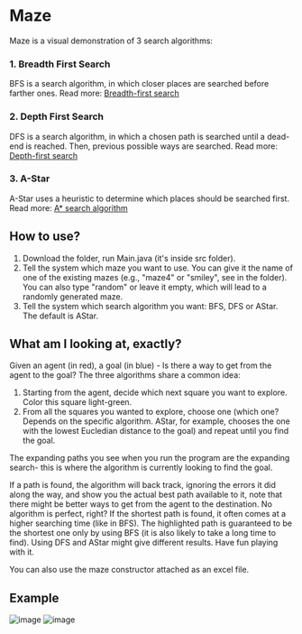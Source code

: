 # Maze

Maze is a visual demonstration of 3 search algorithms:

### 1. Breadth First Search
BFS is a search algorithm, in which closer places are searched before farther ones.
Read more: [Breadth-first search](https://en.wikipedia.org/wiki/Breadth-first_search)

### 2. Depth First Search
DFS is a search algorithm, in which a chosen path is searched until a dead-end is reached. Then, previous possible ways are searched.
Read more: [Depth-first search](https://en.wikipedia.org/wiki/Depth-first_search#:~:text=Depth%2Dfirst%20search%20(DFS),along%20each%20branch%20before%20backtracking.)

### 3. A-Star
A-Star uses a heuristic to determine which places should be searched first.
Read more: [A* search algorithm](https://en.wikipedia.org/wiki/A*_search_algorithm)

## How to use?

1. Download the folder, run Main.java (it's inside src folder).
2. Tell the system which maze you want to use. You can give it the name of one of the existing mazes (e.g., "maze4" or "smiley", see in the folder). You can also type "random" or leave it empty, which will lead to a randomly generated maze.
3. Tell the system which search algorithm you want: BFS, DFS or AStar. The default is AStar.

## What am I looking at, exactly?

Given an agent (in red), a goal (in blue) - Is there a way to get from the agent to the goal?
The three algorithms share a common idea:
1. Starting from the agent, decide which next square you want to explore. Color this square light-green.
2. From all the squares you wanted to explore, choose one (which one? Depends on the specific algorithm. AStar, for example, chooses the one with the lowest Eucledian distance to the goal) and repeat until you find the goal.

The expanding paths you see when you run the program are the expanding search- this is where the algorithm is currently looking to find the goal.

If a path is found, the algorithm will back track, ignoring the errors it did along the way, and show you the actual best path available to it, note that there might be better ways to get from the agent to the destination. No algorithm is perfect, right? If the shortest path is found, it often comes at a higher searching time (like in BFS). The highlighted path is guaranteed to be the shortest one only by using BFS (it is also likely to take a long time to find). Using DFS and AStar might give different results. Have fun playing with it.

You can also use the maze constructor attached as an excel file.

## Example

![image](https://user-images.githubusercontent.com/45170837/115600152-a6361880-a2dc-11eb-9155-f3c2ffe3c3e0.png)
![image](https://user-images.githubusercontent.com/45170837/115600182-b1894400-a2dc-11eb-9f20-4fdbb2ec57a0.png)
